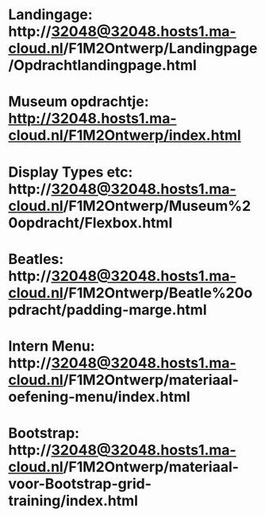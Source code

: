 # Landingage: http://32048@32048.hosts1.ma-cloud.nl/F1M2Ontwerp/Landingpage/Opdrachtlandingpage.html
# Museum opdrachtje: http://32048.hosts1.ma-cloud.nl/F1M2Ontwerp/index.html
# Display Types etc: http://32048@32048.hosts1.ma-cloud.nl/F1M2Ontwerp/Museum%20opdracht/Flexbox.html
# Beatles: http://32048@32048.hosts1.ma-cloud.nl/F1M2Ontwerp/Beatle%20opdracht/padding-marge.html
# Intern Menu: http://32048@32048.hosts1.ma-cloud.nl/F1M2Ontwerp/materiaal-oefening-menu/index.html
# Bootstrap: http://32048@32048.hosts1.ma-cloud.nl/F1M2Ontwerp/materiaal-voor-Bootstrap-grid-training/index.html

